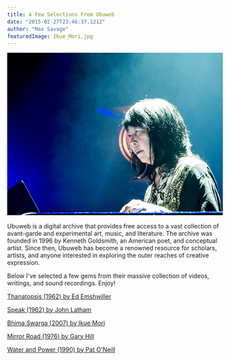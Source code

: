 ```yaml
---
title: A Few Selections From Ubuweb
date: "2015-02-27T23:46:37.121Z"
author: "Max Savage"
featuredImage: Ikue_Mori.jpg
---
```



![Ikue Mori](Ikue_Mori.jpg)

Ubuweb is a digital archive that provides free access to a vast collection of avant-garde and experimental art, music, and literature. The archive was founded in 1996 by Kenneth Goldsmith, an American poet, and conceptual artist. Since then, Ubuweb has become a renowned resource for scholars, artists, and anyone interested in exploring the outer reaches of creative expression.

Below I've selected a few gems from their massive collection of videos, writings, and sound recordings. Enjoy!


[Thanatopsis (1962) by Ed Emshwiller](https://www.ubu.com/film/emshwiller_than.html)

[Speak (1962) by John Latham](https://www.ubu.com/film/latham_speak.html)

[Bhima Swarga (2007) by Ikue Mori ](https://www.ubu.com/film/mori_bhima.html)


[Mirror Road (1976) by Gary Hill](https://www.ubu.com/film/hill_mirror.html)

[Water and Power (1990) by Pat O'Neill](https://www.ubu.com/film/oneill_water.html)

